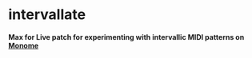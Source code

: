 # intervallate
#### Max for Live patch for experimenting with intervallic MIDI patterns on [Monome](https://monome.org)
